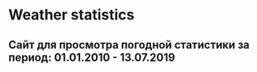 **Weather statistics** 
=====================
Сайт для просмотра погодной статистики за период: 01.01.2010 - 13.07.2019
-----------------------------------
